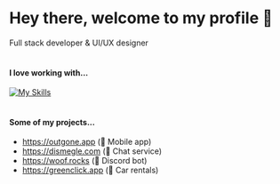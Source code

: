 # Hey there, welcome to my profile 👋
Full stack developer & UI/UX designer <br> 
<br>
#### I love working with...
[![My Skills](https://skillicons.dev/icons?i=go,js,react,nextjs,mongodb,redis,postgres,git,cloudflare,vercel,aws,nodejs,html,css,tailwind,figma,ps,raspberrypi,linux,ubuntu&perline=10)](https://skillicons.dev)
<br>
<br>
#### Some of my projects...
- https://outgone.app (📱 Mobile app)
- https://dismegle.com (💬 Chat service)
- https://woof.rocks (🤖 Discord bot)
- https://greenclick.app (🚗 Car rentals)

